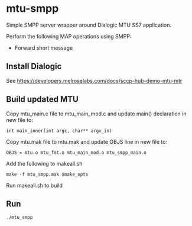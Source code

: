 # mtu-smpp
Simple SMPP server wrapper around Dialogic MTU SS7 application.

Perform the following MAP operations using SMPP:

+ Forward short message

## Install Dialogic

See https://developers.melroselabs.com/docs/sccp-hub-demo-mtu-mtr

## Build updated MTU

Copy mtu_main.c file to mtu_main_mod.c and update main() declaration in new file to:

    int main_inner(int argc, char** argv_in)

Copy mtu.mak file to mtu.mak and update OBJS line in new file to:

    OBJS = mtu.o mtu_fmt.o mtu_main_mod.o mtu_smpp_main.o

Add the following to makeall.sh

    make -f mtu_smpp.mak $make_opts

Run makeall.sh to build

## Run

    ./mtu_smpp

